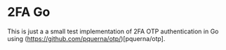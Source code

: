 # 2FA Go

This is just a a small test implementation of 2FA OTP authentication in Go using (https://github.com/pquerna/otp/)[pquerna/otp].